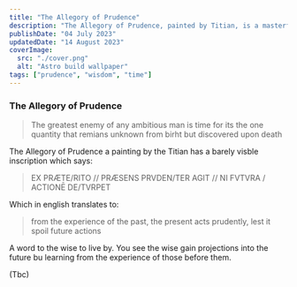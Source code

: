 ```yaml
---
title: "The Allegory of Prudence"
description: "The Allegory of Prudence, painted by Titian, is a masterful depiction of three heads facing different directions—youth, maturity, and old age. Symbolizing the wise use of time, the triple profile reflects foresight, sagacity, and hindsight. This timeless artwork prompts contemplation on the nuanced dimensions of prudence across the stages of life."
publishDate: "04 July 2023"
updatedDate: "14 August 2023"
coverImage:
  src: "./cover.png"
  alt: "Astro build wallpaper"
tags: ["prudence", "wisdom", "time"]
---
```


### The Allegory of Prudence

> The greatest enemy of any ambitious man is time for its the one quantity that remians unknown from birht but discovered upon death

The Allegory of Prudence a painting by the Titian has a barely visble inscription which says:
> EX PRÆTE/RITO // PRÆSENS PRVDEN/TER AGIT // NI FVTVRA / ACTIONĒ DE/TVRPET

Which in english translates to:

> from the experience of the past, the present acts prudently, lest it spoil future actions

A word to the wise to live by. You see the wise gain projections into the future bu learning from the experience of those before them.

(Tbc)